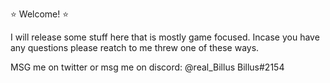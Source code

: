 
⭐   Welcome!    ⭐

I will release some stuff here that is mostly game focused.
Incase you have any questions please reatch to me threw one of these ways.

MSG me on twitter or msg me on discord:
@real_Billus
Billus#2154


